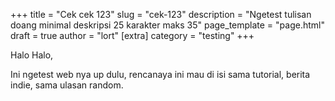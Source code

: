 +++
title = "Cek cek 123"
slug = "cek-123"
description = "Ngetest tulisan doang minimal deskripsi 25 karakter maks 35"
page_template = "page.html"
draft = true
author = "lort"
[extra]
category = "testing"
+++

Halo Halo,

Ini ngetest web nya up dulu, rencanaya ini mau di isi sama tutorial, berita indie, sama ulasan random.